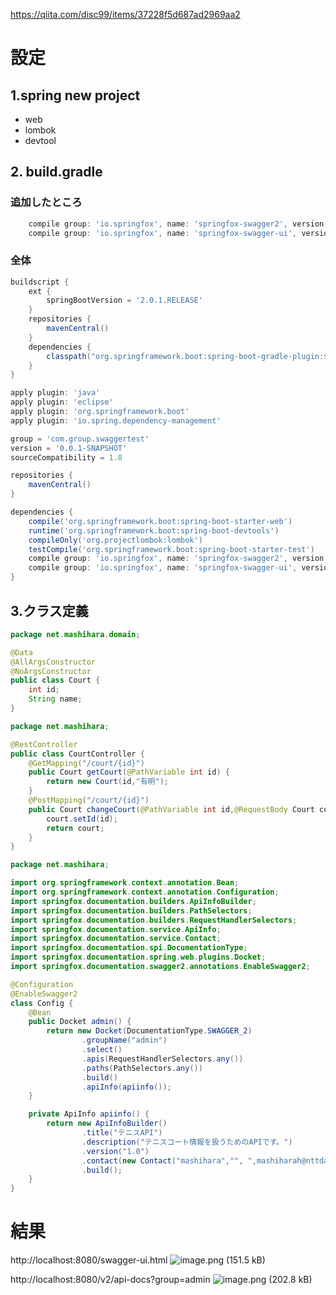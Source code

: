 https://qiita.com/disc99/items/37228f5d687ad2969aa2

# 設定
## 1.spring new project
- web
- lombok
- devtool

## 2. build.gradle
### 追加したところ
```build.gradle
	compile group: 'io.springfox', name: 'springfox-swagger2', version: '2.8.0'
	compile group: 'io.springfox', name: 'springfox-swagger-ui', version: '2.8.0'
```
### 全体
```build.gradle
buildscript {
	ext {
		springBootVersion = '2.0.1.RELEASE'
	}
	repositories {
		mavenCentral()
	}
	dependencies {
		classpath("org.springframework.boot:spring-boot-gradle-plugin:${springBootVersion}")
	}
}

apply plugin: 'java'
apply plugin: 'eclipse'
apply plugin: 'org.springframework.boot'
apply plugin: 'io.spring.dependency-management'

group = 'com.group.swaggertest'
version = '0.0.1-SNAPSHOT'
sourceCompatibility = 1.8

repositories {
	mavenCentral()
}

dependencies {
	compile('org.springframework.boot:spring-boot-starter-web')
	runtime('org.springframework.boot:spring-boot-devtools')
	compileOnly('org.projectlombok:lombok')
	testCompile('org.springframework.boot:spring-boot-starter-test')
	compile group: 'io.springfox', name: 'springfox-swagger2', version: '2.8.0'
	compile group: 'io.springfox', name: 'springfox-swagger-ui', version: '2.8.0'
}
```


## 3.クラス定義
```Court.java
package net.mashihara.domain;

@Data
@AllArgsConstructor
@NoArgsConstructor
public class Court {
	int id;
	String name;	
}
```
```CourtController.java
package net.mashihara;

@RestController
public class CourtController {
	@GetMapping("/court/{id}")
	public Court getCourt(@PathVariable int id) {
		return new Court(id,"有明");
	}
	@PostMapping("/court/{id}")
	public Court changeCourt(@PathVariable int id,@RequestBody Court court) {
		court.setId(id);
		return court;
	}
}
```

```SwaggerConfiguration.java
package net.mashihara;

import org.springframework.context.annotation.Bean;
import org.springframework.context.annotation.Configuration;
import springfox.documentation.builders.ApiInfoBuilder;
import springfox.documentation.builders.PathSelectors;
import springfox.documentation.builders.RequestHandlerSelectors;
import springfox.documentation.service.ApiInfo;
import springfox.documentation.service.Contact;
import springfox.documentation.spi.DocumentationType;
import springfox.documentation.spring.web.plugins.Docket;
import springfox.documentation.swagger2.annotations.EnableSwagger2;

@Configuration
@EnableSwagger2
class Config {
    @Bean
    public Docket admin() {
        return new Docket(DocumentationType.SWAGGER_2)
                .groupName("admin")
                .select()
                .apis(RequestHandlerSelectors.any())
                .paths(PathSelectors.any())
                .build()
                .apiInfo(apiinfo());
    }

    private ApiInfo apiinfo() {
        return new ApiInfoBuilder()
                .title("テニスAPI")
                .description("テニスコート情報を扱うためのAPIです。")
                .version("1.0")
                .contact(new Contact("mashihara","", ",mashiharah@nttdata.co.jp"))
                .build();
    }
}
```

# 結果
http://localhost:8080/swagger-ui.html
![image.png (151.5 kB)](https://img.esa.io/uploads/production/attachments/6094/2018/04/22/21094/d98b7b5b-ef0e-47fc-b55d-bc11ee54f58f.png)

http://localhost:8080/v2/api-docs?group=admin
![image.png (202.8 kB)](https://img.esa.io/uploads/production/attachments/6094/2018/04/22/21094/15bd9d46-98c0-4e9f-8b31-52dc9cfd0ad1.png)
